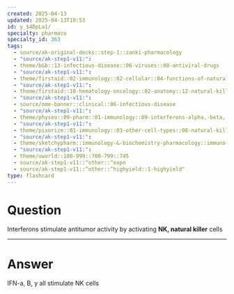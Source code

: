 ```yaml
---
created: 2025-04-13
updated: 2025-04-13T10:53
id: y_$4DpLa1/
specialty: pharmaco
specialty_id: 363
tags:
  - source/ak-original-decks::step-1::zanki-pharmacology
  - "source/ak-step1-v11:": 
  - theme/b&b::13-infectious-disease::06-viruses::08-antiviral-drugs
  - "source/ak-step1-v11:": 
  - theme/firstaid::02-immunology::02-cellular::04-functions-of-natural-killer-cells
  - "source/ak-step1-v11:": 
  - theme/firstaid::10-hematology-oncology::02-anatomy::12-natural-killer-cells
  - "source/ak-step1-v11:": 
  - source/ome-banner::clinical::06-infectious-disease
  - "source/ak-step1-v11:": 
  - theme/physeo::09-pharm::01-immunology::09-interferons-alpha,-beta,-&-gamma
  - "source/ak-step1-v11:": 
  - theme/pixorize::01-immunology::03-other-cell-types::08-natural-killer-(nk)-cells
  - "source/ak-step1-v11:": 
  - theme/sketchypharm::immunology-&-biochemistry-pharmacology::immuno-stimulants-&-biochemistry-pharmacology::immunostimulants-(interferons,cytokine-therapy)
  - "source/ak-step1-v11:": 
  - theme/uworld::100-999::700-799::745
  - source/ak-step1-v11::^other::^expn
  - source/ak-step1-v11::^other::^highyield::1-highyield"
type: flashcard
---
```


# Question
Interferons stimulate antitumor activity by activating **NK, natural killer** cells

---

# Answer
IFN-a, B, y all stimulate NK cells
